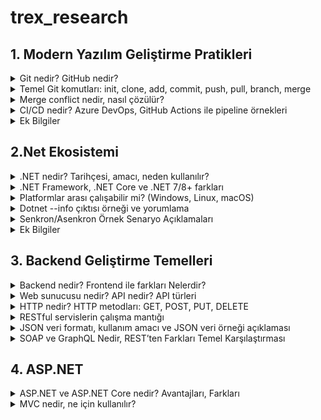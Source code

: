 # trex_research

## 1. Modern Yazılım Geliştirme Pratikleri

<details>

<summary>Git nedir? GitHub nedir?</summary>

> Git nedir?

* Git, versiyon kontrol sistemidir.

* Yazılım projelerinde yapılan değişiklikleri kaydetmek, takip etmek ve gerektiğinde eski sürümlere dönebilmek için kullanılır.

* Tek kişi de kullanabilir ama özellikle ekip çalışmalarında çok faydalıdır.

* Bir nevi “projenin zaman makinesi” gibidir. Kodun hangi aşamalardan geçtiğini, kim ne değiştirdiğini görebilirsin.

#### Örneğin:
Bir dosyada değişiklik yaptığında Git bu değişiklikleri kaydeder. Daha sonra bu değişiklikleri “commit” adı verilen paketler halinde saklarsın. İstediğinde eski commitlere geri dönebilirsin.

> GitHub nedir?

* GitHub, Git ile yönetilen projeleri internette barındırmaya yarayan bir platformdur.

* Git’i kendi bilgisayarında kullanabilirsin, ama projeni başkalarıyla paylaşmak ya da ortak geliştirmek istediğinde GitHub devreye girer.

* GitHub sayesinde kodunu uzaktan yedekleyebilir, ekip arkadaşlarınla paylaşabilir, açık kaynak projelere katkı yapabilirsin.

* Ayrıca GitHub, Git’e ek olarak hata takip sistemi, proje yönetim araçları, wiki gibi ek özellikler sunar.

#### Özet:

* Git: Kodunun versiyonlarını yönetmeni sağlayan araç.

* GitHub: Git ile oluşturduğun projeleri paylaşabileceğin, işbirliği yapabileceğin çevrim içi platform. 

</details>


<details>

<summary>Temel Git komutları: init, clone, add, commit, push, pull, branch, merge</summary>


> Git İnit Nedir:

* Git komutlarından biridir klasörleri Git deposuna dönüştürmek için kullanılır

#### Örneğin:
Bir uygulama klasörü oluşturdun.Bu klasör şuan normal bir klasör.Bu klasörü Git ile takip etmek için GİT İNİT komutu çalıştırdın.Bu klasör artık GİT Deposu haline geldi


> Git Clone Nedir:

* Git Clone bir projeye sıfırdan başlamak yerine var olan bir projeyi geçmişiyle birlikte elinde olmasını sağlar.

#### Örneğin:
Arkadaşının GitHub´daki projesi ´´LogIn Ekranı Sistemi´´ olsun. Sen Git Clone kullandığında bu proje tamamen senin bilgisayarına kopyalanır. Dosyalar,projenin geçmişi de sana gelir. Bu proje artık senin bilgisayarında da bir GİT deposudur. Sende değişiklik yapıp GitHub´a geri gönderebilirsin.


> Git Add Nedir:

* Git’te bir değişikliği “staging area”ya eklemek için kullanılan komuttur. Git, dosyalardaki değişiklikleri doğrudan kaydetmez. Önce hangi değişiklikleri commit yapacağını belirtmek gerekir.

#### Örneğin:
Projene ´´notlar.txt´´ adında bir proje ekledin bu dosya üzerine birkaç satır yazı yazdın Git Add komutunu kullanarak Git’e “Bu dosyayı takip et ve sonraki commit’e ekle” demiş oluyorsun.


> Git Commit Nedir:

* Git Commit, proje gelişimini adım adım kaydeden,geçmişi kaydeden bir komuttur.

#### Örneğin:
Bir proje dosyası içinde ´´anasayfa.html´´ dosyasını oluşturdun ve içine bazı bilgilerde ekledin önce Git Add komutu ile bu projeyi takip listesine ekledin, ardından Git Commit komuuutunu kullandığında, bu değişiklik artık Git deposuna kalıcı olarak kaydedilmiş olur 

  
> Git Push Nedir:

* Git push, kendi bilgisayarında yaptığın Commitleri başkalarının da görebileceği merkezi bir depoya aktarma işlemidir. Genellikle bu merkezi depo GitHub, GitLab veya Bitbucket gibi platformlarda bulunur.

#### Örneğin:
Bilgisayarda Main, Develop, Admin-Panel gibi dallar var hepsini Git İnit deposuna göndermeni ve herkesin görmesini sağlıyor


> Git Pull Nedir:

*Başka bir depodaki Git Hub çalışmalarını kendi çalışma alanına çeken bir komuttur.

#### Örneğin:
Aynı projeyi yapan iki kullanıcı den biri projede bir değişiklik yaptı ve başka bir depoya gönderdi diğer kullanıcının şuan bu projesi güncel değil Git Pull yapıp diğer depodaki güncel kodları kendi kodlarıyla birleştirerek Git Pull yapmış oldu.


> Git Branch Nedir:

* Bir projenin ana hattından ayrılarak bağımsız bir geliştirme alanı açmanı sağlar.Böylece yeni özellikler ekleyebilir, hata düzeltebilir veya denemeler yapabilirsin.

#### Örneğin:
İki kullanıcıdan biri Admin-Panel de diğeri Kullanıcı-Profili dalında çalışıyor ikiside çalışmayı bitirince Main dalında birleştirerek Git Branch yaptılar.


> Git Merge Nedir:
Bir branch de yapılan değişikleri alıp başka branch´le birleştiren komuttur.

#### Örneğin:
Bir kullanıcı e-ticaret projesinde çalışıyor kullanıcı Arama-Fonksiyonu dalında bir arama özelliği geliştirdi önce kendi dalında tüm testleri yaptı, her şeyin düzgün çalıştığını emin oldu artık bu özelliğin tüm projeye eklenmesi gerekiyor Git Merge ile Arama-Fonksiyonu dalını main ile birleştirdi.: Artık ana dalda kullanıcılar ürün araması yapabilir, kullanıcının geliştirdiğin değişiklikler tüm ekip için kullanılabilir hale gelir.

</details>

<details>

<summary>Merge conflict nedir, nasıl çözülür?</summary>


Merge conflict, Git üzerinde çalışırken iki farklı dalda yapılan değişikliklerin aynı dosya veya aynı satır üzerinde çakışması durumunda ortaya çıkan bir durumdur. Git, hangi değişikliğin geçerli olduğunu otomatik olarak belirleyemediği için kullanıcı müdahalesi gerekir.
Bu çatışmayı çözmek için öncelikle Git’in işaretlediği çatışan dosyalar belirlenir ve açılarak hangi değişikliğin korunacağına karar verilir. Kullanıcı, gerekli düzenlemeleri yapar ve dosyaları kaydeder. Böylece çatışma giderilmiş olur ve dallar sorunsuz bir şekilde birleştirilebilir.
Özetle, merge conflict bir “karar gerektiren çakışma”dır ve çözümü, hangi değişikliğin geçerli olacağına manuel olarak karar verip düzenleme yapmaktır.

</details>

<details>

<summary>CI/CD nedir? Azure DevOps, GitHub Actions ile pipeline örnekleri</summary>


> CI/CD NEDİR:


CI/CD, yazılımın geliştirilmesinden test edilmesine, dağıtılmasına ve izlenmesine kadar tüm süreci otomatikleştirerek hızlı, güvenli ve sürekli güncel bir geliştirme ortamı sağlar. Unit test, otomatik build, deployment ve monitoring gibi kavramlarla birlikte modern yazılım geliştirme süreçlerinin temelini oluşturur.

CI (Continuous Integration – Sürekli Entegrasyon): Geliştiriciler kodlarını sık sık ortak bir depoya gönderir. Her değişiklik otomatik olarak derlenir ve test edilir. Böylece hatalar erken fark edilir, kod tabanı tutarlı kalır ve ekip içinde entegrasyon sorunları minimize edilir.

CD (Continuous Delivery / Continuous Deployment – Sürekli Teslim / Dağıtım): Kodun testlerden geçtikten sonra üretim veya test ortamına otomatik olarak taşınmasıdır. Continuous Delivery’de canlıya geçiş genellikle manuel onay gerektirirken, Continuous Deployment tamamen otomatik olarak kodu canlıya çıkarır.


> Azure DevOps Pipeline Örneği

#### Trigger (Tetikleme):

* Geliştirici main veya develop dalına kod gönderir.

* Azure DevOps pipeline otomatik olarak tetiklenir.

#### Build (Derleme):

* Web uygulaması derlenir, gerekli paketler yüklenir.

* Backend servisleri derlenir ve bağımlılıklar kontrol edilir.

* Derleme sırasında oluşan hatalar hemen ekibe bildirilir.

#### Test (Otomatik Testler):

* Unit testler çalıştırılır: Her bir fonksiyon ve modülün beklenen şekilde çalıştığı kontrol edilir.

* Integration testler çalıştırılır: Web uygulaması ile backend servisleri arasında veri akışı ve API çağrıları test edilir.

* Testlerde bir hata bulunursa pipeline durur ve hata detayları ekibe bildirilir.

#### Deploy (Dağıtım):

* Testler başarılı ise uygulama staging ortamına deploy edilir.

* Staging ortamında manuel test veya kullanıcı kabul testleri yapılabilir.

* Gerektiğinde pipeline, production ortamına deploy için onay adımı ekler.

#### Feedback ve Monitoring:

* Pipeline tamamlandığında ekibe bildirim gönderilir (e-posta veya Slack).

* Uygulamanın logları ve performans verileri izlenir.

* Olası hatalar veya performans sorunları bir sonraki geliştirme döngüsüne aktarılır.

Bu sayede ekibin kodu her zaman güncel, hatasız ve güvenli bir ortamda çalışır durumda olur.


> GitHub Actions Pipeline Örneği

 Pipeline Açıklaması

- **Trigger:** Pipeline, `main` branch’ine yapılan her push veya pull request’te çalışır.  
- **Ortam:** GitHub, pipeline’ı `ubuntu-latest` üzerinde çalıştırır.  
- **Adımlar:**  
  1 . Kod repository’den çekilir.  
  2. Node.js ortamı kurulur.  
  3. Bağımlılıklar yüklenir.  
  4. Testler çalıştırılır.  
  5. Build işlemi yapılır.
  
> GitHub Actions Pipeline Örneği

Bu doküman, basit bir Node.js projesi için GitHub Actions pipeline (workflow) örneğini anlatır.  


```yaml
jobs:
  build-and-test:
    runs-on: ubuntu-latest
    steps:
      - name: Checkout code
        uses: actions/checkout@v3

      - name: Setup Node.js
        uses: actions/setup-node@v3
        with:
          node-version: '18'

      - name: Install dependencies
        run: npm install

      - name: Run tests
        run: npm test
```

 Ortak Özellikleri:
* Her iki pipeline da kodun otomatik olarak test edilmesini ve dağıtılmasını sağlar.

* Hatalar erken tespit edilir, düzeltmek kolaylaşır.

* Kod her zaman güncel, ekip hızlı ve güvenli bir şekilde çalışabilir.

* Build, test ve deploy adımları ardışık veya paralel olarak çalıştırılabilir.

* CI/CD süreçleri sayesinde manuel müdahale minimuma iner, hata olasılığı düşer.

</details>

<details>

<summary>Ek Bilgiler</summary>

> Software Development Life Cycle (SDLC)

##### 1. Planlama (Planning):

* Proje amaçlarının belirlenmesi

##### 2. Analiz (Requirement Analysis):

* Kullanıcı ihtiyaçlarının toplanması

##### 3. Tasarım (Design):

* Sistem mimarisi oluşturulur

##### 4. Geliştirme (Implementation / Development):

* Kodlama süreci başlar

##### 5. Test (Testing):

* Yazılım hatalarının bulunması ve düzeltilmesi

##### 6. Dağıtım (Deployment):

* Yazılım canlı ortama aktarılır

##### 7. Bakım (Maintenance):

* Yazılımın güncellenmesi

> SDLC Avantajları

* Geliştirme sürecine düzen getirir.

* Kaynak ve zaman yönetimini kolaylaştırır.

* Hataları erken aşamada yakalamayı sağlar.

* Yazılımın kalitesini artırır.

* Kullanıcı ihtiyaçlarına uygun yazılım geliştirilmesine yardımcı olur.


> Yazılım geliştirme sürecinin aşamaları (Planlama, analiz, geliştirme, test, dağıtım, bakım)

#### Yazılım geliştirme sürecinin aşamaları:

Planlama:
* Projenin kapsamı ve hedefleri belirlenir.
 ↓
 
Analiz:
* Kullanıcı ihtiyaçları ve gereksinimler toplanır.
 ↓

Geliştirme:
* Belirlenen tasarıma uygun şekilde kodlama yapılır.
 ↓

Test:
* Belirlenen tasarıma uygun şekilde kodlama yapılır.
 ↓

 Bakım:
* Yazılım canlı ortama aktarılır.
 ↓

 Dağıtım:  
* Hatalar düzeltilir ve iyileştirmeler yapılır.


> Agile/Scrum/Kanban metodolojileri

* Agile → Felsefe (çevik yaklaşım)

* Scrum → Agile’ın çerçevesi (Sprint’lerle yönetim)

* Kanban → Görselleştirme ve sürekli akış yöntem

</details>

## 2.Net Ekosistemi

<details>

<summary>.NET nedir? Tarihçesi, amacı, neden kullanılır?</summary>



> .Net Nedir:
.NET, program çalıştırmak için bir çalışma zamanı ortamıdır.

Normal derlenmiş programlama dillerinde, kod yazarsın ve derleyici kodunu CPU'nun çalıştırdığı makine koduna çevirir. Makine kodu, bellekte veri taşıma ve aritmetik işlemler yapma gibi bir dizi talimat listesidir.

Yani bir sürü özel donanım makinesi için kod derlemek yerine, sanal bir makineye (VM) kod derleyebilirsiniz. Sanal makine bir CPU gibi davranır, ama her yerde aynı olan bir CPU. VM, farklı donanımlar ve işletim sistemleri arasındaki farkları gizler, böylece derleyicinizin sadece tek bir program oluşturması gerekir.

Bu "bir kere derle, her yerde çalıştır" davranışına ek olarak, .NET gibi sanal makineler başka bir sürü özellik de sunar: otomatik bellek yönetimi, güvenlik, sınır kontrolü, vb. Yani tek bir derlemeyle daha fazla platformu desteklemekle kalmazsınız, aynı zamanda bazı problemler VM tarafından zaten "çözüldüğü" için geliştirme de daha kolay olabilir ve bu çözümleri elde etmek için özel bir şey yapmanız gerekmez.

Derleyicisi .NET IL'ye derlenen bir dilde yazılım yazarak .NET'i kullanabilirsiniz: C#, VB.NET, F# ve bir avuç küçük dil ve dil portu bunu yapar.

> .Net Tarihçesi:

.NET framework'ün ilk beta sürümleri 2000'lerin sonlarında yayınlandı ve 13 Şubat 2002'de ilk sürüm olan . NET 1.0 yayınlandı. Temel özelliği CLR'ydi ve web uygulamalarının nesne yönelimli geliştirilmesini destekliyordu.

> .Net Amacı:

.NET, birçok uygulama türü oluşturmaya yönelik ücretsiz, platformlar arası bir açık kaynak geliştirici platformu. Birden çok dilde yazılmış programları çalıştırabilir, en popüler olan C#. birçokyüksek ölçekli uygulama tarafından üretimde kullanılan yüksek performanslı çalışma zamanına dayanır.

> .Net Neden Kullanılır:

.NET yazılım geliştirmede daha kararlı, etkin ve performansı yüksek sistemlerin oluşturulmasında kullanılmaktadır.
</details>


<details>

<summary>.NET Framework, .NET Core ve .NET 7/8+ farkları</summary>


| **Kriter**              | **.NET Framework**                                                    | **.NET Core**                                                            | **.NET 5/6/7/8+ (Güncel .NET)**                                                               |
| ----------------------- | --------------------------------------------------------------------- | ------------------------------------------------------------------------ | --------------------------------------------------------------------------------------------- |
| **Çıkış Yılı**          | 2002 – Microsoft’un ilk geliştirme platformu                          | 2016 – Daha modern ve açık kaynak olarak çıktı                           | 2020’den itibaren, Framework ve Core birleşerek tek çatı altında toplandı                     |
| **Platform Desteği**    | Sadece **Windows** üzerinde çalışır                                   | **Cross-platform**: Windows, Linux, macOS                                | **Tam cross-platform**: Windows, Linux, macOS + Mobil (Android/iOS), Bulut, IoT               |
| **Kaynak Yapısı**       | Kapalı kaynak (bazı kısımlar sonradan açıldı)                         | Tamamen **açık kaynak**                                                  | **Açık kaynak** ve topluluk katkısına açık                                                    |
| **Performans**          | Orta seviyede, eski teknolojiye dayalı                                | Yüksek performanslı, özellikle web ve bulut uygulamalarında              | En yüksek performans – sürekli iyileştirmeler (ör. .NET 7/8 ile %30-40 performans artışı)     |
| **Destek Durumu**       | Yeni geliştirme yok, sadece güvenlik yamaları                         | 3.1 sürümü ile birlikte desteği sona erdi                                | Aktif olarak geliştiriliyor; LTS (uzun süreli) ve STS (kısa süreli) sürümlerle düzenli destek |
| **Kullanım Alanı**      | Eski kurumsal Windows uygulamaları (WinForms, WPF, ASP.NET Web Forms) | Web, bulut, konsol uygulamaları, sınırlı mobil desteği (Xamarin ayrıydı) | Web, mobil (.NET MAUI), masaüstü, oyun (Unity), IoT, bulut – çok yönlü ekosistem              |
| **Mobil Desteği**       | Yok                                                                   | Xamarin ile ayrı bir çözüm kullanılır                                    | Doğrudan **.NET MAUI** ile destek (tek kod tabanı → Android, iOS, Windows, macOS)             |
| **Gelecek Perspektifi** | Yavaş yavaş terk ediliyor; yeni projeler için önerilmiyor             | Geçiş teknolojisi olarak görevini tamamladı                              | Microsoft’un gelecekteki ana geliştirme platformu                                             |


* .NET Framework → Eski, Windows’a bağlı, artık sadece bakımda.

* .NET Core → Modernleşme adımı, açık kaynak, cross-platform, ama artık geliştirilmiyor.

* .NET 5/6/7/8+ → Geleceğin yolu, tek çatı, cross-platform, açık kaynak, mobil + bulut + IoT desteğiyle en güçlü sürüm.

</details>

<details>

<summary>Platformlar arası çalışabilir mi? (Windows, Linux, macOS)</summary>

* .NET Framework yalnızca Windows üzerinde çalışır.

* .NET Core ve .NET 5/6/7/8+ ise platformlar arası çalışabilir ve modern uygulama geliştirme için uygundur.
</details>

<details>

<summary>Dotnet --info çıktısı örneği ve yorumlama</summary>

> Dotnet --info Yorumlaması
#### SDK (Software Development Kit)

* Version: 8.0.100 → Kurulu SDK sürümü, yani bu sürümle projeler geliştirebilirsiniz.

* Commit → SDK’nın derleme kodu, genellikle hata ayıklama ve destek için önemlidir.

#### Runtime Environment (Çalışma Ortamı)

* OS Name ve OS Version → İşletim sistemi bilgisi.

* RID (Runtime Identifier) → Hedef platform bilgisi (win10-x64 → 64 bit Windows 10).

* Base Path → SDK’nın kurulu olduğu dizin.

#### Host

* .NET çalıştırıcısının sürümü, genellikle destek ve uyumluluk kontrolü için kullanılır.

#### .NET SDKs installed

* Bilgisayarda yüklü olan tüm SDK sürümlerini gösterir.

* Örnekte hem 6.0 hem de 8.0 SDK’sı yüklü.

#### .NET runtimes installed

* Çalıştırılabilir .NET sürümlerini listeler.

* Örnekte hem 6.0 hem 8.0 runtime var, yani bu sürümlerde geliştirilmiş uygulamalar çalıştırılabilir.

#### .NET workloads installed

* Ek yüklemeler veya özel çalışma setleri (örn. MAUI, Blazor) yüklüyse burada listelenir.

> Dotnet --info Örneği
```yaml
.NET SDK (reflecting any global.json):
 Version:   8.0.100
 Commit:    abcdef1234

Runtime Environment:
 OS Name:     Windows
 OS Version:  10.0.22621
 OS Platform: Windows
 RID:         win10-x64
 Base Path:   C:\Program Files\dotnet\sdk\8.0.100\

Host (useful for support):
  Version: 8.0.0
  Commit:  12345abcde

.NET SDKs installed:
  6.0.414 [C:\Program Files\dotnet\sdk]
  8.0.100 [C:\Program Files\dotnet\sdk]

.NET runtimes installed:
  Microsoft.NETCore.App 6.0.21 [C:\Program Files\dotnet\shared\Microsoft.NETCore.App]
  Microsoft.NETCore.App 8.0.0 [C:\Program Files\dotnet\shared\Microsoft.NETCore.App]

.NET workloads installed:
  maui
```
</details>

<details>

<summary>Senkron/Asenkron Örnek Senaryo Açıklamaları</summary>

>Senkron Nasıl Programlanır
* Senkron programlama, işlemlerin ardışık ve sırayla gerçekleştiği bir yöntemdir. Yani bir işlem tamamlanmadan bir sonraki işleme geçilemez. Bu yaklaşım, kodun okunmasını ve anlaşılmasını kolaylaştırır. Ancak uzun süren işlemler, programın diğer bölümlerinin çalışmasını engeller ve kullanıcı beklemek zorunda kalır.
> Senkron Nedir
* Senkron, yazılım ve bilgisayar bilimlerinde, işlemlerin ardışık ve sırayla gerçekleştiği bir çalışma şeklidir. Yani bir işlem tamamlanmadan bir sonraki işleme geçilmez. Her adım bir öncekinin bitmesini bekler. Bu yaklaşım, özellikle basit ve küçük ölçekli işlemlerde anlaşılması ve uygulanması kolaydır.

> Senkron Örneği

```yaml
// Senkron örnek
string rapor = RaporOlustur();  // Bu işlem tamamlanana kadar beklenir
Console.WriteLine(rapor);       // Rapor hazır olduğunda ekrana yazdırılır
```
> Asenkron Nasıl Programlanır
Asenkron programlama ise işlemlerin arka planda yürütülebildiği ve programın diğer işlemleri beklemeden devam edebildiği bir yöntemdir. Bu sayede uzun süren işlemler ana akışı bloke etmez ve kullanıcı başka işler yapabilir. Modern web, mobil ve bulut uygulamalarında performans ve kullanıcı deneyimi açısından çok önemlidir.
> Asenkron Nedir
* Asenkron işlem, bir işlemin tamamlanmasını beklemeden başka işlemlere devam edilebildiği çalışma şeklidir. Yani bir işlem arka planda yürürken program veya kullanıcı başka işlerle meşgul olabilir. Modern yazılım geliştirmede, özellikle web, mobil ve bulut uygulamalarında performans ve kullanıcı deneyimi açısından sık kullanılır.

> Asenkron Örneği
```yaml
// Asenkron örnek
async Task<string> RaporOlusturAsync()
{
    await Task.Delay(5000); // 5 saniye süren rapor oluşturma simülasyonu
    return "Rapor hazır!";
}

async Task MainAsync()
{
    Task<string> raporTask = RaporOlusturAsync();
    Console.WriteLine("Kullanıcı başka işlemler yapabilir...");
    string rapor = await raporTask;
    Console.WriteLine(rapor); // Rapor tamamlandığında yazdırılır
}

```
Senkron/Asenkron Örnek Senaryo Tablosu
| **Kriter**             | **Senkron Programlama**                                   | **Asenkron Programlama**                                                  |
| ---------------------- | --------------------------------------------------------- | ------------------------------------------------------------------------- |
| **İşlem Sırası**       | İşlemler ardışık yürütülür, her adım bir öncekini bekler. | İşlemler arka planda yürüyebilir, bekleme zorunlu değildir.               |
| **Bekleme Durumu**     | Uzun süren işlemler programı bloke eder.                  | Uzun süren işlemler arka planda devam eder, program çalışmaya devam eder. |
| **Kod Yapısı**         | Daha basit ve anlaşılırdır.                               | Daha karmaşıktır; async/await, Task vb. yapılar gerekir.                  |
| **Performans**         | Uzun işlemlerde düşük performans gösterebilir.            | Kaynaklar daha verimli kullanılır, performans yüksektir.                  |
| **Kullanıcı Deneyimi** | Kullanıcı beklemek zorundadır.                            | Kullanıcı beklemeden uygulamayı kullanmaya devam edebilir.                |
| **Kullanım Alanı**     | Küçük ve basit uygulamalar için uygundur.                 | Modern web, mobil ve bulut tabanlı uygulamalar için idealdir.             |


</details>

<details>

<summary>Ek Bilgiler</summary>

> arrow function (=>) ifadesinin C#’taki yeri

C# dilinde => ifadesi, yani lambda operatörü, hem lambda ifadeleri hem de expression-bodied üyeler için kullanılan modern bir sözdizimidir. Lambda ifadelerinde parametrelerle gövdeyi ayırır ve anonim fonksiyonların kısa bir şekilde yazılmasını sağlar; bu yapı özellikle LINQ sorgularında ve koleksiyon işlemlerinde yaygın olarak tercih edilir. Expression-bodied üyelerde ise metotlar veya property’ler tek satırda tanımlanabilir, böylece kod daha okunabilir ve sade hale gelir. Bu özellikler sayesinde =>, C#’ta fonksiyonel programlama yaklaşımını destekleyen ve geliştiricilere daha temiz bir yazım tarzı sunan önemli bir araçtır.
### Async, Await, Task, ConfigureAwait gibi anahtar kavramlar

* async → Bir metodu asenkron hale getirir, içinde await kullanılabilir.

* await → Asenkron işlemi bekler, akışı bloke etmeden devam eder.

* Task → Asenkron işlemleri temsil eder (Task değer döndürmez, Task<T> döndürür).

* ConfigureAwait → İşlem sonrası hangi bağlamda (UI thread, başka thread) devam edileceğini belirler.
</details>

## 3. Backend Geliştirme Temelleri
<details>
<summary>Backend nedir? Frontend ile farkları Nelerdir?</summary>
  
> Backend Nedir
Backend, bir yazılım veya uygulamanın arka planda çalışan kısmıdır. Kullanıcıların doğrudan görmediği, ancak uygulamanın çalışması için gerekli olan iş mantığı, veri işleme ve veri tabanı iletişimi gibi süreçleri yönetir.

* Kullanıcıdan gelen talepleri alır, işler ve gerekli sonuçları döndürür.

* Veritabanı, sunucu, API ve iş kuralları genellikle backend tarafında bulunur.

* Java, C#, Python, PHP, Node.js gibi teknolojilerle geliştirilir.

* Güvenlik, performans, verilerin doğru işlenmesi ve saklanması backend’in sorumluluğundadır.
> Fronted İle Farkları

Frontend, kullanıcıya görünen ve etkileşim sağlanan kısmı; backend ise arka planda veriyi işleyen ve uygulamanın mantığını yöneten kısmıdır.

* Frontend, uygulamanın “görünür yüzüdür” ve kullanıcı ile etkileşim sağlar.

* Backend, uygulamanın “motorudur”, veriyi işler ve iş kurallarını uygular.
 
 </details>
 
<details>

<summary>Web sunucusu nedir? API nedir? API türleri</summary>   

 

> Web sunucusu nedir?

#### Web sunucusu, internet üzerinden gelen istekleri (request) alan ve yanıt (response) döndüren bir yazılım veya sistemdir.

* Kullanıcı tarayıcısı bir web sitesine erişmek istediğinde, bu istek web sunucusuna gider.

* Web sunucusu, ilgili dosyaları veya verileri işleyip tarayıcıya gönderir.

* HTML, CSS, JavaScript dosyaları veya API yanıtları sunucudan gönderilebilir.

* Popüler web sunucuları: Apache, Nginx, Microsoft IIS.


> API Nedir?
#### API (Application Programming Interface), farklı yazılım uygulamalarının birbirleriyle iletişim kurmasını sağlayan arayüzdür.

* API, bir uygulamanın sunduğu işlevleri veya verileri diğer uygulamaların kullanabilmesini sağlar.

* Web API’leri genellikle HTTP protokolü üzerinden çalışır ve JSON veya XML formatında veri alışverişi yapar.

* Örnek: Bir hava durumu uygulaması, bir hava durumu servisinin API’si üzerinden güncel verileri alır.

* API, kullanıcıya doğrudan görünmez, ancak uygulamaların arka planda sorunsuz çalışmasını sağlar.


> API Türleri Nelerdir?
#### API (Application Programming Interface), farklı yazılım uygulamalarının birbirleriyle iletişim kurmasını sağlayan arayüzdür.

* API, bir uygulamanın sunduğu işlevleri veya verileri diğer uygulamaların kullanabilmesini sağlar.

* Web API’leri genellikle HTTP protokolü üzerinden çalışır ve JSON veya XML formatında veri alışverişi yapar.

* Örnek: Bir hava durumu uygulaması, bir hava durumu servisinin API’si üzerinden güncel verileri alır.

* API, kullanıcıya doğrudan görünmez, ancak uygulamaların arka planda sorunsuz çalışmasını sağlar.

</details>


<details>

<summary>HTTP nedir? HTTP metodları: GET, POST, PUT, DELETE</summary>

> HTTP Nedir?

#### HTTP (HyperText Transfer Protocol), web üzerinde veri alışverişi için kullanılan bir iletişim protokolüdür.

* Tarayıcı ile web sunucusu arasında istek (request) ve yanıt (response) mekanizmasını sağlar.

* Web sayfaları, API verileri veya dosya transferleri HTTP üzerinden gerçekleşir.

* Örnek: Tarayıcıda bir web sitesine girdiğinizde, tarayıcı HTTP isteği gönderir; sunucu ise sayfanın HTML, CSS ve JavaScript dosyalarını HTTP yanıtı olarak döner.

* Güvenli versiyonu HTTPS (HTTP Secure) olarak adlandırılır ve verileri şifreleyerek iletir.

> HTTP Metodları

#### Get:
* Sunucudan veri istemek için kullanılır.

* Veri üzerinde değişiklik yapmaz, sadece bilgi alır.
#### Örnek:
* Tarayıcıda bir web sitesine girmek → sunucudan HTML sayfası almak.

```yml
GET https://api.example.com/kullanicilar

```

#### Post:
* Sunucuya yeni veri eklemek için kullanılır.

* Genellikle form gönderimlerinde veya veri oluştururken kullanılır.
#### Örnek:

* Yeni kullanıcı eklemek:
```nginx
POST https://api.example.com/kullanicilar
Body: { "isim": "Ahmet", "yas": 25 }
```

#### Put:
* Sunucudaki var olan veriyi güncellemek için kullanılır.

* Genellikle tüm veri kaydı değiştirilir.
#### Örnek:
* Kullanıcının adını güncellemek:

```yml
PUT https://api.example.com/kullanicilar/1
Body: { "isim": "Ahmet", "yas": 25 }
```

#### Delete:
* Sunucudaki bir veriyi silmek için kullanılır.
#### Örnek:
* Kullanıcıyı silmek:
```yml
DELETE https://api.example.com/kullanicilar/1
```
</details>
 
<details>

<summary>RESTful servislerin çalışma mantığı</summary>

* RESTful servislerin çalışma mantığı, kaynaklara (örneğin kullanıcı veya ürün) URL üzerinden ulaşmak ve bu kaynaklar üzerinde işlem yapmak için HTTP metodlarını kullanmaya dayanır.Her istek bağımsızdır (stateless), yani sunucu önceki isteği hatırlamaz. Veriler genellikle JSON formatında gidip gelir. Böylece sistem hem basit hem de farklı uygulamalar tarafından kolayca kullanılabilir.

</details>
<details>

<summary>JSON veri formatı, kullanım amacı ve JSON veri örneği açıklaması </summary>

> JSON Veri Formatı 

JSON, verileri anahtar–değer (key–value) çiftleri halinde saklayan hafif bir veri formatıdır. Veriler süslü parantez { } içinde tutulur, anahtarlar her zaman çift tırnak " " içinde yazılır. Değerler ise sayı, metin, true/false, null, liste veya başka bir nesne olabilir.

> JSON Kullanım Amacı

* Sunucu ile istemci arasında veri alışverişi yapmak (API’lerde veri transferi).

* Yapılandırılmış bilgileri dosya halinde saklamak (konfigürasyon, ayarlar).

* Farklı platformlar ve programlama dilleri arasında uyum sağlamak.

* İnsanlar tarafından okunabilir ve bilgisayarlar tarafından kolay işlenebilir olmak.

* Hafif yapısı sayesinde ağ üzerinden hızlı veri taşımak ve performansı artırmak.

* Gerçek zamanlı uygulamalarda veri iletimini kolaylaştırmak (chat uygulamaları, canlı bildirimler).

* Verilerin organize ve hiyerarşik şekilde saklanmasını sağlamak.

* Web servisleri ve mobil uygulamalar arasında standart bir veri formatı oluşturmak.

* Büyük veri ve bulut uygulamalarında veri paylaşımını basitleştirmek.

> JSON Veri Örneği 

```yml
{
  "id": 003,
  "name": "Adil",
  "email": "adill@example.com",
  "age": 91,
  "isActive": true,
  "roles": ["user", "admin"],
  "address": {
    "street": "  Yenibosna 85",
    "city": "İstanbul",
    "zip": "34000"
  }
}
```
</details>


<details>

<summary>SOAP ve GraphQL Nedir, REST’ten Farkları Temel Karşılaştırması</summary>

> SOAP ve GraphQL Nedir?
SOAP (Simple Object Access Protocol):
XML tabanlı bir web servis protokolüdür. Katı standartları vardır ve özellikle kurumsal, finansal veya güvenlik gerektiren sistemlerde kullanılır. Mesajlar XML ile paketlenir ve HTTP, SMTP gibi protokoller üzerinden iletilir.

GraphQL:
Facebook tarafından geliştirilen bir API sorgulama dilidir. İstemciye sadece ihtiyaç duyduğu veriyi aldırır ve tek bir endpoint üzerinden birden fazla kaynağa erişim sağlar. REST’in “çok endpoint ve fazla veri alma” sorununu çözer.

> REST İle Farkları (Tablo)

| Özellik             | REST                          | SOAP                                  | GraphQL                                   |
| ------------------- | ----------------------------- | ------------------------------------- | ----------------------------------------- |
| **Veri Formatı**    | JSON, XML (çoğunlukla JSON)   | XML                                   | JSON                                      |
| **Endpoint Yapısı** | Her kaynak için ayrı endpoint | Tek veya birden fazla                 | Genellikle tek endpoint                   |
| **Esneklik**        | Orta; sabit veri              | Düşük; katı standartlar               | Yüksek; istemci ihtiyacına göre veri alır |
| **Güvenlik**        | HTTPS                         | WS-Security gibi gelişmiş protokoller | HTTPS veya token tabanlı                  |
| **Kullanım Alanı**  | Web ve mobil uygulamalar      | Kurumsal, finans, büyük sistemler     | Modern API’ler, esnek veri sorgulamaları  |
| **Veri Alma Şekli** | Sabit endpoint veri yapısı    | Katı mesaj yapısı                     | Sorgu ile sadece gerekli veri çekilir     |
| **Veri Güncelleme** | GET, POST, PUT, PATCH, DELETE | Operasyonlar (RPC tarzı)              | Mutation ile yapılır                      |

> REST vs SOAP vs GraphQL temel karşılaştırması

* REST basitliğiyle öne çıkar ama bazen gereksiz veri döndürür.

* SOAP güvenlik ve standart bakımından güçlüdür fakat ağırdır.

* GraphQL esneklik sağlar, istemci tam olarak ihtiyacı kadar veri alır ama öğrenmesi REST’e göre daha zordur.
</details>

## 4. ASP.NET

<details>
<summary>ASP.NET ve ASP.NET Core nedir? Avantajları, Farkları</summary>

> ASP.NET Nedir:

ASP.NET, Microsoft’un geliştirdiği bir web geliştirme platformudur. Amacı, yalnızca statik sayfalar yerine, dinamik, kullanıcıyla etkileşimli ve veritabanı bağlantılı web siteleri oluşturmayı sağlamaktır.
Bu teknoloji .NET çatısı altında çalışır, yani genellikle C# diliyle kodlanır. Kullanıcı bir sayfa istediğinde ASP.NET, sunucu tarafında kodu çalıştırır, veritabanıyla iletişim kurar, gerekli hesaplamaları yapar ve tarayıcıya son haliyle HTML, CSS, JavaScript gönderir. Böylece kullanıcı, kişiye özel ve dinamik içerik görmüş olur.

> ASP.NET Core Nedir:

ASP.NET Core, Microsoft’un geliştirdiği, ASP.NET’in modern ve gelişmiş sürümüdür. Klasik ASP.NET yalnızca Windows üzerinde çalışırken, ASP.NET Core Windows, Linux ve macOS’ta çalışabilir. Ayrıca daha hafif, hızlı ve esnek olacak şekilde tasarlanmıştır.
Bu teknoloji ile hem dinamik web siteleri hem de API servisleri geliştirilebilir. Modüler yapısı sayesinde sadece ihtiyaç duyulan bileşenler projeye eklenir, bu da performansı artırır. Genellikle C# dili ile kullanılır ve bulut tabanlı uygulamalar için de oldukça uygundur.
Kısacası: ASP.NET Core, günümüzde web uygulamaları geliştirmek için kullanılan, platform bağımsız, açık kaynaklı ve yüksek performanslı Microsoft teknolojisidir.

> Avantajları:
* Platform her işletim sisteminde kullanabilir Win, MacOS, Linux

* Yüksek performanslıdır daha az yer kaplayan  ve hızlı bir yapıya sahiptir.

* Modülerdir sadece ihtiyaç duyulan bileşenler eklenir, gereksiz yük yoktur.

* Bulut uyumludur özellikle Azure gibi bulut servisleriyle sorunsuz çalışır.

* Güvenlidir kimlik doğrulama, yetkilendirme ve veri koruma için güçlü araçlar sunar.

* Modern geliştirme desteği vardır RESTful API, gRPC, SignalR gibi teknolojilerle uyumludur.

* Açık kaynaklıdır Topluluk katkısı vardır ve sürekli gelişmektedir.

* Sürekli güncellenir Microsoft tarafından aktif olarak desteklenir.
> Farkları:
* ASP.NET yalnızca Windows üzerinde çalışır, ASP.NET Core ise Windows, Linux ve macOS üzerinde çalışabilir.

* ASP.NET kapalı kaynaklıdır, ASP.NET Core açık kaynaklıdır.

* ASP.NET daha ağır bir yapıya sahiptir, ASP.NET Core daha hafif ve yüksek performanslıdır.

* ASP.NET’te yapı monolitiktir, ASP.NET Core ise modülerdir; sadece gerekli bileşenler eklenebilir.

* ASP.NET bulut için optimize edilmemiştir, ASP.NET Core bulut tabanlı uygulamalara uygundur.

* ASP.NET eski Web Forms ve MVC modellerine dayanır, ASP.NET Core modern yaklaşımları (MVC, Razor Pages, minimal API vb.) destekler.

* ASP.NET geliştirmesi büyük ölçüde durmuş durumdadır, ASP.NET Core ise aktif olarak güncellenmeye devam etmektedir.
</details>

<details>

<summary>MVC nedir, ne için kullanılır?</summary>
























</details>











































































































































































































































































































































